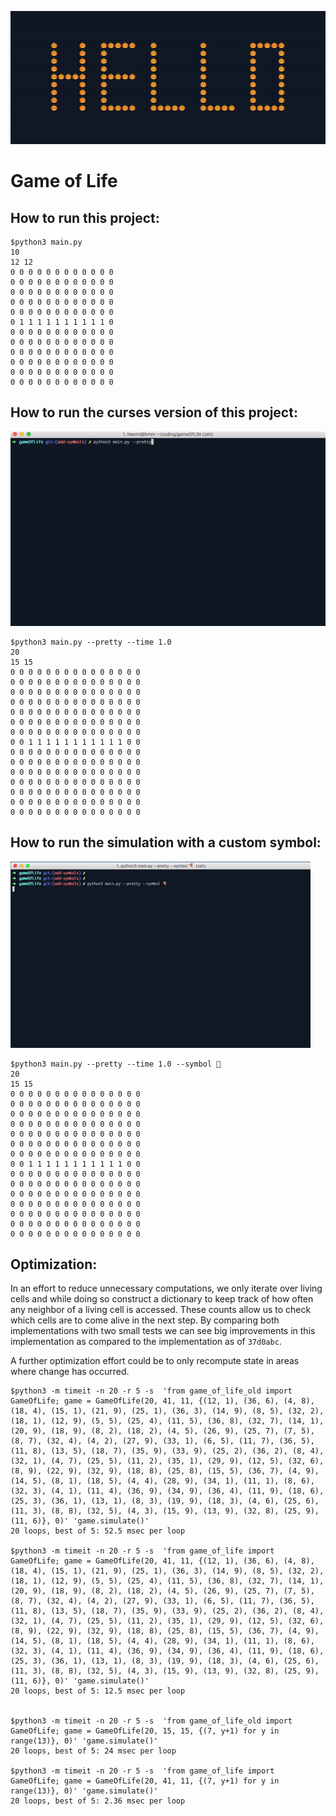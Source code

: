 ![](pumpkins.gif)

# Game of Life

## How to run this project:

```
$python3 main.py
10
12 12
0 0 0 0 0 0 0 0 0 0 0 0
0 0 0 0 0 0 0 0 0 0 0 0
0 0 0 0 0 0 0 0 0 0 0 0
0 0 0 0 0 0 0 0 0 0 0 0
0 0 0 0 0 0 0 0 0 0 0 0
0 1 1 1 1 1 1 1 1 1 1 0
0 0 0 0 0 0 0 0 0 0 0 0
0 0 0 0 0 0 0 0 0 0 0 0
0 0 0 0 0 0 0 0 0 0 0 0
0 0 0 0 0 0 0 0 0 0 0 0
0 0 0 0 0 0 0 0 0 0 0 0
0 0 0 0 0 0 0 0 0 0 0 0
```

## How to run the curses version of this project:

![](pretty.gif)

```
$python3 main.py --pretty --time 1.0
20
15 15
0 0 0 0 0 0 0 0 0 0 0 0 0 0 0
0 0 0 0 0 0 0 0 0 0 0 0 0 0 0
0 0 0 0 0 0 0 0 0 0 0 0 0 0 0
0 0 0 0 0 0 0 0 0 0 0 0 0 0 0
0 0 0 0 0 0 0 0 0 0 0 0 0 0 0
0 0 0 0 0 0 0 0 0 0 0 0 0 0 0
0 0 0 0 0 0 0 0 0 0 0 0 0 0 0
0 0 1 1 1 1 1 1 1 1 1 1 1 0 0
0 0 0 0 0 0 0 0 0 0 0 0 0 0 0
0 0 0 0 0 0 0 0 0 0 0 0 0 0 0
0 0 0 0 0 0 0 0 0 0 0 0 0 0 0
0 0 0 0 0 0 0 0 0 0 0 0 0 0 0
0 0 0 0 0 0 0 0 0 0 0 0 0 0 0
0 0 0 0 0 0 0 0 0 0 0 0 0 0 0
0 0 0 0 0 0 0 0 0 0 0 0 0 0 0
```

## How to run the simulation with a custom symbol:

![](pizza.gif)

```
$python3 main.py --pretty --time 1.0 --symbol 🍕
20
15 15
0 0 0 0 0 0 0 0 0 0 0 0 0 0 0
0 0 0 0 0 0 0 0 0 0 0 0 0 0 0
0 0 0 0 0 0 0 0 0 0 0 0 0 0 0
0 0 0 0 0 0 0 0 0 0 0 0 0 0 0
0 0 0 0 0 0 0 0 0 0 0 0 0 0 0
0 0 0 0 0 0 0 0 0 0 0 0 0 0 0
0 0 0 0 0 0 0 0 0 0 0 0 0 0 0
0 0 1 1 1 1 1 1 1 1 1 1 1 0 0
0 0 0 0 0 0 0 0 0 0 0 0 0 0 0
0 0 0 0 0 0 0 0 0 0 0 0 0 0 0
0 0 0 0 0 0 0 0 0 0 0 0 0 0 0
0 0 0 0 0 0 0 0 0 0 0 0 0 0 0
0 0 0 0 0 0 0 0 0 0 0 0 0 0 0
0 0 0 0 0 0 0 0 0 0 0 0 0 0 0
0 0 0 0 0 0 0 0 0 0 0 0 0 0 0
```

## Optimization:

In an effort to reduce unnecessary computations, we only iterate over living cells and while doing so construct a dictionary to keep track of how often any neighbor of a living cell is accessed. These counts allow us to check which cells are to come alive in the next step. By comparing both implementations with two small tests we can see big improvements in this implementation as compared to the implementation as of `37d0abc`.

A further optimization effort could be to only recompute state in areas where change has occurred.

```
$python3 -m timeit -n 20 -r 5 -s  'from game_of_life_old import GameOfLife; game = GameOfLife(20, 41, 11, {(12, 1), (36, 6), (4, 8), (18, 4), (15, 1), (21, 9), (25, 1), (36, 3), (14, 9), (8, 5), (32, 2), (18, 1), (12, 9), (5, 5), (25, 4), (11, 5), (36, 8), (32, 7), (14, 1), (20, 9), (18, 9), (8, 2), (18, 2), (4, 5), (26, 9), (25, 7), (7, 5), (8, 7), (32, 4), (4, 2), (27, 9), (33, 1), (6, 5), (11, 7), (36, 5), (11, 8), (13, 5), (18, 7), (35, 9), (33, 9), (25, 2), (36, 2), (8, 4), (32, 1), (4, 7), (25, 5), (11, 2), (35, 1), (29, 9), (12, 5), (32, 6), (8, 9), (22, 9), (32, 9), (18, 8), (25, 8), (15, 5), (36, 7), (4, 9), (14, 5), (8, 1), (18, 5), (4, 4), (28, 9), (34, 1), (11, 1), (8, 6), (32, 3), (4, 1), (11, 4), (36, 9), (34, 9), (36, 4), (11, 9), (18, 6), (25, 3), (36, 1), (13, 1), (8, 3), (19, 9), (18, 3), (4, 6), (25, 6), (11, 3), (8, 8), (32, 5), (4, 3), (15, 9), (13, 9), (32, 8), (25, 9), (11, 6)}, 0)' 'game.simulate()'
20 loops, best of 5: 52.5 msec per loop

$python3 -m timeit -n 20 -r 5 -s  'from game_of_life import GameOfLife; game = GameOfLife(20, 41, 11, {(12, 1), (36, 6), (4, 8), (18, 4), (15, 1), (21, 9), (25, 1), (36, 3), (14, 9), (8, 5), (32, 2), (18, 1), (12, 9), (5, 5), (25, 4), (11, 5), (36, 8), (32, 7), (14, 1), (20, 9), (18, 9), (8, 2), (18, 2), (4, 5), (26, 9), (25, 7), (7, 5), (8, 7), (32, 4), (4, 2), (27, 9), (33, 1), (6, 5), (11, 7), (36, 5), (11, 8), (13, 5), (18, 7), (35, 9), (33, 9), (25, 2), (36, 2), (8, 4), (32, 1), (4, 7), (25, 5), (11, 2), (35, 1), (29, 9), (12, 5), (32, 6), (8, 9), (22, 9), (32, 9), (18, 8), (25, 8), (15, 5), (36, 7), (4, 9), (14, 5), (8, 1), (18, 5), (4, 4), (28, 9), (34, 1), (11, 1), (8, 6), (32, 3), (4, 1), (11, 4), (36, 9), (34, 9), (36, 4), (11, 9), (18, 6), (25, 3), (36, 1), (13, 1), (8, 3), (19, 9), (18, 3), (4, 6), (25, 6), (11, 3), (8, 8), (32, 5), (4, 3), (15, 9), (13, 9), (32, 8), (25, 9), (11, 6)}, 0)' 'game.simulate()'
20 loops, best of 5: 12.5 msec per loop


$python3 -m timeit -n 20 -r 5 -s  'from game_of_life_old import GameOfLife; game = GameOfLife(20, 15, 15, {(7, y+1) for y in range(13)}, 0)' 'game.simulate()'
20 loops, best of 5: 24 msec per loop

$python3 -m timeit -n 20 -r 5 -s  'from game_of_life import GameOfLife; game = GameOfLife(20, 41, 11, {(7, y+1) for y in range(13)}, 0)' 'game.simulate()'
20 loops, best of 5: 2.36 msec per loop

```
